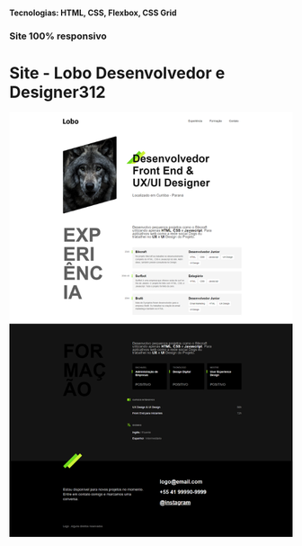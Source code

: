 <h4>Tecnologias: HTML, CSS, Flexbox, CSS Grid</h4>
<h3>Site 100% responsivo</h3>

# Site - Lobo Desenvolvedor e Designer312
<img src="https://github.com/dieegobs/Lobo---Desenvolvedor-e-Designer/blob/main/img/lobo.png?raw=true"/>
